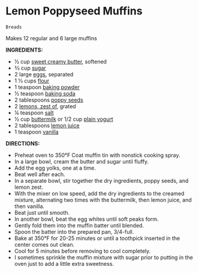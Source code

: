 # Lemon Poppyseed Muffins

`Breads`

Makes 12 regular and 6 large muffins

**INGREDIENTS:**

- 1⁄2 cup [sweet creamy butter](https://www.food.com/about/butter-141), softened
- 2⁄3 cup [sugar](https://www.food.com/about/sugar-139)
- 2 large [eggs](https://www.food.com/about/egg-142), separated
- 1 1⁄3 cups [flour](https://www.food.com/about/flour-64)
- 1 teaspoon [baking powder](https://www.food.com/about/baking-powder-6)
- 1⁄2 teaspoon [baking soda](https://www.food.com/about/baking-soda-7)
- 2 tablespoons [poppy seeds](https://www.food.com/about/poppy-seed-339)
- 2 [lemons, zest of](https://www.food.com/about/lemon-125), grated
- 1⁄4 teaspoon [salt](https://www.food.com/about/salt-359)
- 1⁄2 cup [buttermilk](https://www.food.com/about/buttermilk-143) or 1/2 cup [plain yogurt](https://www.food.com/about/yogurt-315)
- 2 tablespoons [lemon juice](https://www.food.com/about/lemon-juice-55)
- 1 teaspoon [vanilla](https://www.food.com/about/vanilla-350)

**DIRECTIONS:**

- Preheat oven to 350°F Coat muffin tin with nonstick cooking spray.
- In a large bowl, cream the butter and sugar until fluffy.
- Add the egg yolks, one at a time.
- Beat well after each.
- In a separate bowl, stir together the dry ingredients, poppy seeds, and lemon zest.
- With the mixer on low speed, add the dry ingredients to the creamed mixture, alternating two times with the buttermilk, then lemon juice, and then vanilla.
- Beat just until smooth.
- In another bowl, beat the egg whites until soft peaks form.
- Gently fold them into the muffin batter until blended.
- Spoon the batter into the prepared pan, 3/4-full.
- Bake at 350°F for 20-25 minutes or until a toothpick inserted in the center comes out clean.
- Cool for 5 minutes before removing to cool completely.
- I sometimes sprinkle the muffin mixture with sugar prior to putting in the oven just to add a little extra sweetness.
